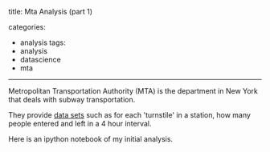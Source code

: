 title: Mta Analysis (part 1)

categories:
- analysis
tags:
- analysis
- datascience
- mta


---

Metropolitan Transportation Authority (MTA) is the department in New York that  deals with subway transportation.

They provide [data sets](http://web.mta.info/developers/turnstile.html) such as for each 'turnstile' in a station, how many people entered and left in a 4 hour interval.


Here is an ipython notebook of my initial analysis.